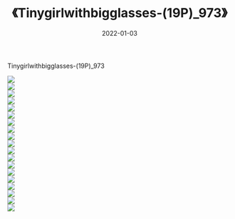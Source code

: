 ﻿---
layout: post
title:  《Tinygirlwithbigglasses-(19P)_973》
date:   2022-01-03
img: http://imgx.orgx.ga/萝莉/2022/Tinygirlwithbigglasses-(19P)_973/000.jpg
categories: [美女, 清纯, 唯美]
---

Tinygirlwithbigglasses-(19P)_973

  ![](http://imgx.orgx.ga/萝莉/2022/Tinygirlwithbigglasses-(19P)_973/001.jpg) <br> ![](http://imgx.orgx.ga/萝莉/2022/Tinygirlwithbigglasses-(19P)_973/002.jpg) <br> ![](http://imgx.orgx.ga/萝莉/2022/Tinygirlwithbigglasses-(19P)_973/003.jpg) <br> ![](http://imgx.orgx.ga/萝莉/2022/Tinygirlwithbigglasses-(19P)_973/004.jpg) <br> ![](http://imgx.orgx.ga/萝莉/2022/Tinygirlwithbigglasses-(19P)_973/005.jpg) <br> ![](http://imgx.orgx.ga/萝莉/2022/Tinygirlwithbigglasses-(19P)_973/006.jpg) <br> ![](http://imgx.orgx.ga/萝莉/2022/Tinygirlwithbigglasses-(19P)_973/007.jpg) <br> ![](http://imgx.orgx.ga/萝莉/2022/Tinygirlwithbigglasses-(19P)_973/008.jpg) <br> ![](http://imgx.orgx.ga/萝莉/2022/Tinygirlwithbigglasses-(19P)_973/009.jpg) <br> ![](http://imgx.orgx.ga/萝莉/2022/Tinygirlwithbigglasses-(19P)_973/010.jpg) <br> ![](http://imgx.orgx.ga/萝莉/2022/Tinygirlwithbigglasses-(19P)_973/011.jpg) <br> ![](http://imgx.orgx.ga/萝莉/2022/Tinygirlwithbigglasses-(19P)_973/012.jpg) <br> ![](http://imgx.orgx.ga/萝莉/2022/Tinygirlwithbigglasses-(19P)_973/013.jpg) <br> ![](http://imgx.orgx.ga/萝莉/2022/Tinygirlwithbigglasses-(19P)_973/014.jpg) <br> ![](http://imgx.orgx.ga/萝莉/2022/Tinygirlwithbigglasses-(19P)_973/015.jpg) <br> ![](http://imgx.orgx.ga/萝莉/2022/Tinygirlwithbigglasses-(19P)_973/016.jpg) <br> ![](http://imgx.orgx.ga/萝莉/2022/Tinygirlwithbigglasses-(19P)_973/017.jpg) <br> ![](http://imgx.orgx.ga/萝莉/2022/Tinygirlwithbigglasses-(19P)_973/018.jpg) <br> ![](http://imgx.orgx.ga/萝莉/2022/Tinygirlwithbigglasses-(19P)_973/019.jpg) <br>
